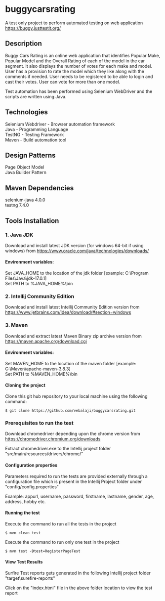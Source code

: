 # buggycarsrating
A test only project to perform automated testing on web application https://buggy.justtestit.org/

## Description

Buggy Cars Rating is an online web application that identifies Popular Make, Popular Model and the Overall Rating of each of the model in the car segment. It also displays the number of votes for each make and model. User has a provision to rate the model which they like along with the comments if needed. User needs to be registered to be able to login and cast their votes. User can vote for more than one model. 

Test automation has been performed using Selenium WebDriver and the scripts are written using Java.

## Technologies

Selenium Webdriver - Browser automation framework  
Java - Programming Language  
TestNG - Testing Framework  
Maven - Build automation tool  

## Design Patterns

Page Object Model  
Java Builder Pattern

## Maven Dependencies

selenium-java 4.0.0  
testng 7.4.0  

## Tools Installation

### 1. Java JDK  

Download and install latest JDK version (for windows 64-bit if using windows) from https://www.oracle.com/java/technologies/downloads/  

#### Environment variables:    
Set JAVA_HOME to the location of the jdk folder [example: C:\Program Files\Java\jdk-17.0.1]  
Set PATH to %JAVA_HOME%\bin  

### 2. Intellij Community Edition

Download and install latest Intellij Community Edition version from https://www.jetbrains.com/idea/download/#section=windows  

### 3. Maven  

Download and extract latest Maven Binary zip archive version from https://maven.apache.org/download.cgi  

#### Environment variables:    
Set MAVEN_HOME to the location of the maven folder [example: C:\Maven\apache-maven-3.8.3]  
Set PATH to %MAVEN_HOME%\bin  

#### Cloning the project  

Clone this git hub repository to your local machine using the following command:  

	$ git clone https://github.com/vebalaji/buggycarsrating.git  

### Prerequisites to run the test 

Download chromedriver depending upon the chrome version from https://chromedriver.chromium.org/downloads  

Extract chromedriver.exe to the Intellij project folder "src/main/resources/drivers/chrome/"  

#### Configuration properties

Parameters required to run the tests are provided externally through a configuration file which is present in the Intellij Project folder under "config/config.properties"  

Example: appurl, username, password, firstname, lastname, gender, age, address, hobby etc.  

#### Running the test  

Execute the command to run all the tests in the project  

	$ mvn clean test  

Execute the command to run only one test in the project  

	$ mvn test -Dtest=RegisterPageTest    
  
#### View Test Results

Surfire Test reports gets generated in the following Intellij project folder "target\surefire-reports"  
 
Click on the "index.html" file in the above folder location to view the test report  
 
